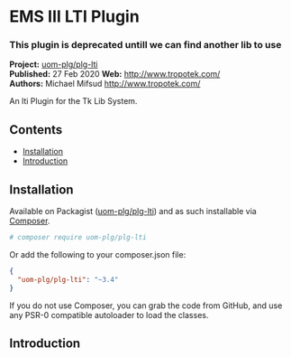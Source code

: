 # EMS III LTI Plugin


### This plugin is deprecated untill we can find another lib to use



__Project:__ [uom-plg/plg-lti](http://packagist.org/packages/uom-plg/plg-lti)  
__Published:__ 27 Feb 2020
__Web:__ <http://www.tropotek.com/>  
__Authors:__ Michael Mifsud <http://www.tropotek.com/>  
  
An lti Plugin for the Tk Lib System.

## Contents

- [Installation](#installation)
- [Introduction](#introduction)


## Installation

Available on Packagist ([uom-plg/plg-lti](http://packagist.org/packages/uom-plg/lti))
and as such installable via [Composer](http://getcomposer.org/).

```bash
# composer require uom-plg/plg-lti
```

Or add the following to your composer.json file:

```json
{
  "uom-plg/plg-lti": "~3.4"
}
```

If you do not use Composer, you can grab the code from GitHub, and use any
PSR-0 compatible autoloader to load the classes.

## Introduction


